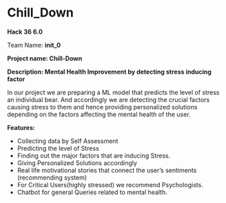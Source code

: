 # Chill_Down
**Hack 36 6.0**

 Team Name: **init\_0**

 **Project name: Chill-Down**

**Description: Mental Health Improvement by detecting stress inducing factor**

In our project we  are preparing a ML model that predicts the level of stress an individual bear. And accordingly we are detecting the crucial factors causing stress to them and hence providing personalized solutions depending on the factors affecting the mental health of the user.

**Features:** 

- Collecting data by Self Assessment
- Predicting the level of Stress
- Finding out the major factors that are inducing Stress.
- Giving Personalized Solutions accordingly
- Real life motivational stories that connect the user’s sentiments (recommending system)
- For Critical Users(highly stressed) we recommend Psychologists.
- Chatbot for general Queries related to mental health.

